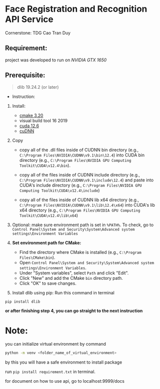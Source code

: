 Face Registration and Recognition API Service
===
Cornerstone: TDG Cao Tran Duy
## Requirement:
project was developed to run on *NVIDIA GTX 1650*
## Prerequisite:
>dlib 19.24.2 (or later)
* Instruction:
1. Install:
    - [cmake 3.20](https://cmake.org/files/v3.20/) 
    - visual build tool 16 2019
    - [cuda 12.6](https://developer.nvidia.com/cuda-toolkit-archive)
    - [cuDNN](https://developer.nvidia.com/cudnn-9-1-0-download-archive)
2. Copy
    - copy all of the .dll files inside of CUDNN bin directory (e.g., `C:\Program Files\NVIDIA\CUDNN\v9.1\bin\12.4`) into CUDA bin directory (e.g., `C:\Program Files\NVIDIA GPU Computing Toolkit\CUDA\v12.4\bin`).

    - copy all of the files inside of CUDNN include directory (e.g., `C:\Program Files\NVIDIA\CUDNN\v9.1\include\12.4`) and paste into CUDA's include directory (e.g., `C:\Program Files\NVIDIA GPU Computing Toolkit\CUDA\v12.4\include`)

    - copy all of the files inside of CUDNN lib x64 directory (e.g., `C:\Program Files\NVIDIA\CUDNN\v9.1\lib\12.4\x64`) into CUDA's lib x64 directory (e.g., `C:\Program Files\NVIDIA GPU Computing Toolkit\CUDA\v12.4\lib\x64`)
3. Optional: make sure environment path is set in ``%PATH%``. To check, go to `Control Panel\System and Security\System\Advanced system settings\Environment Variables`
4. **Set environment path for CMake:**
    - Find the directory where CMake is installed (e.g., `C:\Program Files\CMake\bin`).
    - Open `Control Panel\System and Security\System\Advanced system settings\Environment Variables`.
    - Under "System variables", select `Path` and click "Edit".
    - Click "New" and add the CMake `bin` directory path.
    - Click "OK" to save changes.

5. Install dlib using pip: Run this command in terminal 
```bash
pip install dlib
```

**or after finishing step 4, you can go straight to the next instruction**


# Note: 
you can initialize virtual environment by command 
```bash
python -m venv <folder_name_of_virtual_environment>
```
by this you will have a safe environment to install package 

run ``pip install requirement.txt`` in terminal.

for document on how to use api, go to localhost:9999/docs 
